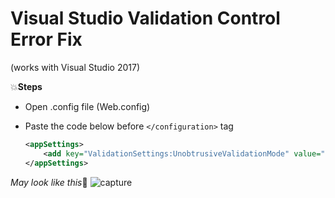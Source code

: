 # Visual Studio Validation Control Error Fix 
(works with Visual Studio 2017)

:boom:**Steps**
* Open .config file (Web.config)
* Paste the code below before ```</configuration>``` tag

  ```xml
  <appSettings>
      <add key="ValidationSettings:UnobtrusiveValidationMode" value="None"></add>
  </appSettings>
   ```

_May look like this_:bow:
![capture](https://user-images.githubusercontent.com/9783913/31308766-ee6b36f0-ab99-11e7-8ea9-ec1d11c8fb90.PNG)
